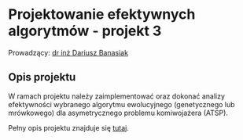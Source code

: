 # Projektowanie efektywnych algorytmów - projekt 3

Prowadzący: [dr inż Dariusz Banasiak](http://dariusz.banasiak.staff.iiar.pwr.wroc.pl/)

## Opis projektu

W ramach projektu należy zaimplementować oraz dokonać analizy efektywności wybranego algorytmu ewolucyjnego (genetycznego lub mrówkowego) dla asymetrycznego problemu komiwojażera
(ATSP).

Pełny opis projektu znajduje się [tutaj](http://dariusz.banasiak.staff.iiar.pwr.wroc.pl/pea/PEA_proj3.pdf).
